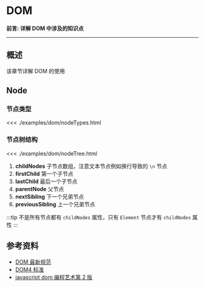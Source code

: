 # DOM

**前言: 详解 DOM 中涉及的知识点**

---

## 概述

该章节详解 DOM 的使用

## Node

### 节点类型

<<< ./examples/dom/nodeTypes.html

### 节点树结构

<<< ./examples/dom/nodeTree.html

1. **childNodes** 子节点数组，注意文本节点例如换行导致的 `\n` 节点
2. **firstChild** 第一个子节点
3. **lastChild** 最后一个子节点
4. **parentNode** 父节点
5. **nextSibling** 下一个兄弟节点
6. **previousSibling** 上一个兄弟节点

:::tip
不是所有节点都有 `childNodes` 属性，只有 `Element` 节点才有 `childNodes` 属性
:::

## 参考资料

- [DOM 最新规范](https://github.com/whatwg/dom)
- [DOM4 标准](https://www.w3.org/TR/2015/REC-dom-20151119/)
- [javascript dom 编程艺术第 2 版](https://book.douban.com/subject/6038371/)
